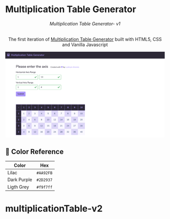 # Multiplication Table Generator

<h6 align="center">
  Multiplication Table Generator- v1
</h6>
<p align="center">
  The first iteration of <a href="https://ludmylaalmeida.github.io/multiplicationTable/index.html" target="_blank">Multiplication Table Generator</a> built with HTML5, CSS and Vanilla Javascript
</p>

![demo](https://github.com/ludmylaalmeida/multiplicationTable/blob/master/image.png?raw=true)

## 🎨 Color Reference

| Color          | Hex                                                                |
| -------------- | ------------------------------------------------------------------ |
| Lilac          | `#AA92FB` |
| Dark Purple    | `#2D2937` |
| Ligth Grey     | `#f9f7ff` |
# multiplicationTable-v2
